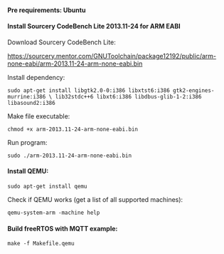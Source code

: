 #### Pre requirements: Ubuntu

#### Install Sourcery CodeBench Lite 2013.11-24 for ARM EABI

Download Sourcery CodeBench Lite:

https://sourcery.mentor.com/GNUToolchain/package12192/public/arm-none-eabi/arm-2013.11-24-arm-none-eabi.bin

Install dependency:

`sudo apt-get install libgtk2.0-0:i386 libxtst6:i386 gtk2-engines-murrine:i386 \
lib32stdc++6 libxt6:i386 libdbus-glib-1-2:i386 libasound2:i386`

Make file executable:

`chmod +x arm-2013.11-24-arm-none-eabi.bin`

Run program:

`sudo ./arm-2013.11-24-arm-none-eabi.bin`

#### Install QEMU:

`sudo apt-get install qemu`

Check if QEMU works (get a list of all supported machines):

`qemu-system-arm -machine help`

#### Build freeRTOS with MQTT example:

`make -f Makefile.qemu`
